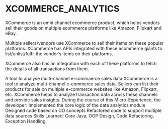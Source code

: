 # XCOMMERCE_ANALYTICS
XCommerce is an omni channel ecommerce product, which helps vendors sell their goods on multiple ecommerce platforms like Amazon, Flipkart and eBay.

Multiple sellers/vendors use XCommerce to sell their items on these popular platforms. XCommerce has APIs integrated with these ecommerce giants to list/unlist/fulfil the vendor’s items on their platforms.

XCommerce also has an integration with each of these platforms to fetch the details of all transactions from them.

A tool to analyse multi-channel e-commaerce sales data  XCommerce is a tool to analyze multi-channel e-commerce sales data. Sellers can list their products for sale on multiple e-commerce websites like Amazon, Flipkart, etc. XCommerce helps to analyze transaction data across these channels and provide sales insights.  During the course of this Micro-Experience, the developer:  Implemented the core logic of the data analytics module  Designed code based on OO concepts  Refactored code to support multiple data sources  Skills Learned:  Core Java, OOP Design, Code Refactoring, Exception Handling
